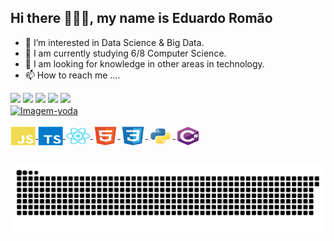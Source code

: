 
## Hi there 👋👋👋, my name is Eduardo Romão

- 👀 I’m interested in  Data Science & Big Data.  
- 🌱 I am currently studying 6/8 Computer Science.
- 💞️ I am looking for knowledge in other areas in technology.
- 📫 How to reach me ....

<div>
  <a href="https://www.youtube.com/channel/UCsX6Rz8Sr30Qiyq1eMNAacg" target="_blank"><img src="https://img.shields.io/badge/YouTube-FF0000?style=for-the-badge&logo=youtube&logoColor=white" target="_blank"></a>
  <a href="https://www.instagram.com/duhh_romao/" target="_blank"><img src="https://img.shields.io/badge/-Instagram-%23E4405F?style=for-the-badge&logo=instagram&logoColor=white" target="_blank"></a>
  <a href = "mailto:duhhromao@outlook.com"><img src="https://img.shields.io/badge/-Outlook-%23333?style=for-the-badge&logo=gmail&logoColor=white" target="_blank"></a>
  <a href = "mailto:duhhromao@gmail.com"><img src="https://img.shields.io/badge/-Gmail-%23333?style=for-the-badge&logo=gmail&logoColor=white" target="_blank"></a>
  <a href="https://www.linkedin.com/in/eduardo-rom%C3%A3o-a73640179" target="_blank"><img src="https://img.shields.io/badge/-LinkedIn-%230077B5?style=for-the-badge&logo=linkedin&logoColor=white" target="_blank"></a>
 </div>
 
 
 <div >
  <a href="https://github.com/RomaoDuhh">
  <img align="center" alt="Imagem-yoda" src="https://media.giphy.com/media/2fQ1Gq3KOpvNs4NTmu/giphy-downsized.gif">
</div>
 
 
<div style="display: inline_block"><br>
  <img align="center" alt="Duhh-Js" height="30" width="40" src="https://raw.githubusercontent.com/devicons/devicon/master/icons/javascript/javascript-plain.svg">
  <img align="center" alt="Duhh-Ts" height="30" width="40" src="https://raw.githubusercontent.com/devicons/devicon/master/icons/typescript/typescript-plain.svg">
  <img align="center" alt="Duhh-React" height="30" width="40" src="https://raw.githubusercontent.com/devicons/devicon/master/icons/react/react-original.svg">
  <img align="center" alt="Duhh-HTML" height="30" width="40" src="https://raw.githubusercontent.com/devicons/devicon/master/icons/html5/html5-original.svg">
  <img align="center" alt="Duhh-CSS" height="30" width="40" src="https://raw.githubusercontent.com/devicons/devicon/master/icons/css3/css3-original.svg">
  <img align="center" alt="Duhh-Python" height="30" width="40" src="https://raw.githubusercontent.com/devicons/devicon/master/icons/python/python-original.svg">
  <img align="center" alt="Duhh-Csharp" height="30" width="40" src="https://raw.githubusercontent.com/devicons/devicon/master/icons/csharp/csharp-original.svg">
</div>
  
  ##
 
<div> 
  
  ![Snake animation](https://github.com/RomaoDuhh/RomaoDuhh/blob/output/github-contribution-grid-snake.svg)
 
</div>

  
<!---
RomaoDuhh/RomaoDuhh is a ✨ special ✨ repository because its `README.md` (this file) appears on your GitHub profile.
You can click the Preview link to take a look at your changes.
--->

